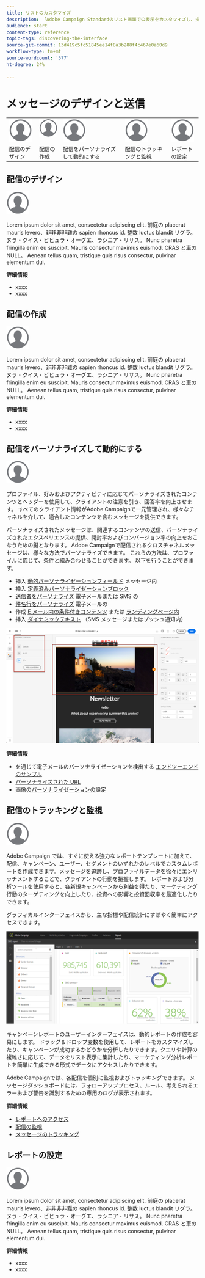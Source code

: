 ```yaml
---
title: リストのカスタマイズ
description: 「Adobe Campaign Standardのリスト画面での表示をカスタマイズし、操作する方法（要素の並べ替え、フィルタリング、削除または複製）について説明します。 リスト画面には、指定した 1 つまたは複数のリソースの表示要素が表示されます。」
audience: start
content-type: reference
topic-tags: discovering-the-interface
source-git-commit: 13d419c5fc51845ee14f8a3b288f4c467e0a60d9
workflow-type: tm+mt
source-wordcount: '577'
ht-degree: 24%

---
```



# メッセージのデザインと送信

<table>
<tr>
    <td valign="top">
        <a href="../../start/using/work-with-audiences.md"><img width="60px" alt="条件" src="assets/icon_profile.svg"/></a>
    </td>
    <td valign="top">
        <a href="../../api/using/creating-a-service.md"><img width="60px" alt="条件" src="assets/icon_profile.svg"/></a>
    </td>
    <td valign="top">
        <a href="../../api/using/interacting-with-custom-resources.md"><img width="60px" alt="条件" src="assets/icon_profile.svg"/></a>
    </td>
    <td valign="top">
        <a href="../../api/using/interacting-with-marketing-history.md"><img width="60px" alt="条件" src="assets/icon_profile.svg"/></a>
    </td>
    <td valign="top">
        <a href="../../api/using/interacting-with-marketing-history.md"><img width="60px" alt="条件" src="assets/icon_profile.svg"/></a>
    </td>
</tr>
<tr>
<td>配信のデザイン</td>
<td>配信の作成</td>
<td>配信をパーソナライズして動的にする</td>
<td>配信のトラッキングと監視</td>
<td>レポートの設定</td>
</tr>
</table>

## 配信のデザイン

<img width="60px" alt="条件" src="assets/icon_profile.svg"/>

Lorem ipsum dolor sit amet, consectetur adipiscing elit. 前庭の placerat mauris levero、非非非非難の sapien rhoncus id. 整数 luctus blandit リグラ。 ヌラ・クイス・ビヒュラ・オーグエ、ラシニア・リサス。 Nunc pharetra fringilla enim eu suscipit. Mauris consectur maximus euismod. CRAS と車の NULL。 Aenean tellus quam, tristique quis risus consectur, pulvinar elementum dui.

**詳細情報**

* xxxx
* xxxx

## 配信の作成

<img width="60px" alt="条件" src="assets/icon_profile.svg"/>

Lorem ipsum dolor sit amet, consectetur adipiscing elit. 前庭の placerat mauris levero、非非非非難の sapien rhoncus id. 整数 luctus blandit リグラ。 ヌラ・クイス・ビヒュラ・オーグエ、ラシニア・リサス。 Nunc pharetra fringilla enim eu suscipit. Mauris consectur maximus euismod. CRAS と車の NULL。 Aenean tellus quam, tristique quis risus consectur, pulvinar elementum dui.

**詳細情報**

* xxxx
* xxxx

## 配信をパーソナライズして動的にする

<img width="60px" alt="条件" src="assets/icon_profile.svg"/>

プロファイル、好みおよびアクティビティに応じてパーソナライズされたコンテンツとヘッダーを使用して、クライアントの注意を引き、回答率を向上させます。 すべてのクライアント情報がAdobe Campaignで一元管理され、様々なチャネルを介して、適合したコンテンツを含むメッセージを提供できます。

パーソナライズされたメッセージは、関連するコンテンツの送信、パーソナライズされたエクスペリエンスの提供、開封率およびコンバージョン率の向上をおこなうための鍵となります。 Adobe Campaignで配信されるクロスチャネルメッセージは、様々な方法でパーソナライズできます。 これらの方法は、プロファイルに応じて、条件と組み合わせることができます。 以下を行うことができます。

* 挿入 [動的パーソナライゼーションフィールド](../../designing/using/personalization.md#inserting-a-personalization-field) メッセージ内
* 挿入 [定義済みパーソナライゼーションブロック](../../designing/using/personalization.md#adding-a-content-block)
* [送信者をパーソナライズ](../../designing/using/subject-line.md) 電子メールまたは SMS の
* [件名行をパーソナライズ](../../designing/using/subject-line.md) 電子メールの
* 作成 [E メール内の条件付きコンテンツ](../../designing/using/personalization.md#defining-dynamic-content-in-an-email) または [ランディングページ内](../../channels/using/designing-a-landing-page.md#defining-dynamic-content-in-a-landing-page)
* 挿入 [ダイナミックテキスト](../../channels/using/defining-dynamic-text.md) （SMS メッセージまたはプッシュ通知内）

![](assets/delivery_content_43.png)

**詳細情報**

* を通じて電子メールのパーソナライゼーションを検出する [エンドツーエンドのサンプル](../../designing/using/personalization.md#example-email-personalization)
* [パーソナライズされた URL](../../designing/using/personalization.md#personalizing-urls)
* [画像のパーソナライゼーションの設定](../../designing/using/personalization.md#personalizing-an-image-source)

## 配信のトラッキングと監視

<img width="60px" alt="条件" src="assets/icon_profile.svg"/>

Adobe Campaign では、すぐに使える強力なレポートテンプレートに加えて、配信、キャンペーン、ユーザー、セグメントのいずれかのレベルでカスタムレポートを作成できます。メッセージを追跡し、プロファイルデータを徐々にエンリッチメントすることで、クライアントの行動を把握します。 レポートおよび分析ツールを使用すると、各新規キャンペーンから利益を得たり、マーケティング行動のターゲティングを向上したり、投資への影響と投資回収率を最適化したりできます。

グラフィカルインターフェイスから、主な指標や配信統計にすばやく簡単にアクセスできます。

![](assets/dynamic_report_intro.png)

キャンペーンレポートのユーザーインターフェイスは、動的レポートの作成を容易にします。 ドラッグ＆ドロップ変数を使用して、レポートをカスタマイズしたり、キャンペーンが成功するかどうかを分析したりできます。クエリや計算の複雑さに応じて、データをリスト表示に集計したり、マーケティング分析レポートを簡単に生成できる形式でデータにアクセスしたりできます。

Adobe Campaignでは、各配信を個別に監視およびトラッキングできます。 メッセージダッシュボードには、フォローアッププロセス、ルール、考えられるエラーおよび警告を識別するための専用のログが表示されます。


**詳細情報**

* [レポートへのアクセス](../../reporting/using/about-dynamic-reports.md)
* [配信の監視](../../sending/using/monitoring-a-delivery.md)
* [メッセージのトラッキング](../../sending/using/tracking-messages.md)

## レポートの設定

<img width="60px" alt="条件" src="assets/icon_profile.svg"/>

Lorem ipsum dolor sit amet, consectetur adipiscing elit. 前庭の placerat mauris levero、非非非非難の sapien rhoncus id. 整数 luctus blandit リグラ。 ヌラ・クイス・ビヒュラ・オーグエ、ラシニア・リサス。 Nunc pharetra fringilla enim eu suscipit. Mauris consectur maximus euismod. CRAS と車の NULL。 Aenean tellus quam, tristique quis risus consectur, pulvinar elementum dui.

**詳細情報**

* xxxx
* xxxx

